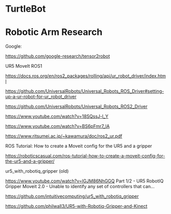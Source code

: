 # TurtleBot

# Robotic Arm Research


Google:

https://github.com/google-research/tensor2robot

UR5 MoveIt
ROS1

https://docs.ros.org/en/ros2_packages/rolling/api/ur_robot_driver/index.html

https://github.com/UniversalRobots/Universal_Robots_ROS_Driver#setting-up-a-ur-robot-for-ur_robot_driver

https://github.com/UniversalRobots/Universal_Robots_ROS2_Driver

https://www.youtube.com/watch?v=18SQssJ-l_Y

https://www.youtube.com/watch?v=BS6pFmr7_lA

https://www.ritsumei.ac.jp/~kawamura/doc/ros2_ur.pdf

ROS Tutorial: How to create a Moveit config for the UR5 and a gripper

https://roboticscasual.com/ros-tutorial-how-to-create-a-moveit-config-for-the-ur5-and-a-gripper/

ur5_with_robotiq_gripper (old)

https://www.youtube.com/watch?v=lGJM86NhGGQ   Part 1/2 - UR5 RobotIQ Gripper Moveit 2.0 - Unable to identify any set of controllers that can... 

https://github.com/intuitivecomputing/ur5_with_robotiq_gripper

https://github.com/philwall3/UR5-with-Robotiq-Gripper-and-Kinect
